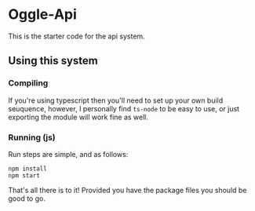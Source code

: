 # Oggle-Api
This is the starter code for the api system.

## Using this system
### Compiling
If you're using typescript then you'll need to set up your own build seuquence, however, I personally find `ts-node` to be easy to use, or just exporting the module will work fine as well.

### Running (js)
Run steps are simple, and as follows:
```
npm install
npm start
```
That's all there is to it! Provided you have the package files you should be good to go.

